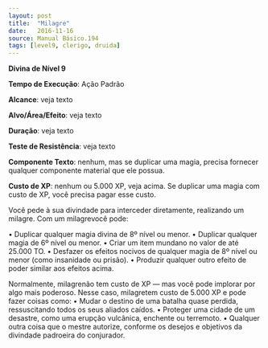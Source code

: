 ```yaml
---
layout: post
title:  "Milagre"
date:   2016-11-16
source: Manual Básico.194
tags: [level9, clerigo, druida]
---
```


**Divina de Nível 9**

**Tempo de Execução**: Ação Padrão

**Alcance**: veja texto

**Alvo/Área/Efeito**: veja texto

**Duração**: veja texto

**Teste de Resistência**: veja texto

**Componente Texto**: nenhum, mas se duplicar uma magia, precisa fornecer qualquer componente material que ele possua.

**Custo de XP**: nenhum ou 5.000 XP, veja acima. Se duplicar uma magia com custo de XP, você precisa pagar esse custo.

Você pede à sua divindade para interceder diretamente, realizando um milagre. 
Com um milagrevocê pode:

• Duplicar qualquer magia divina de 8º nível ou menor.
• Duplicar qualquer magia de 6º nível ou menor.
• Criar um item mundano no valor de até 25.000 TO.
• Desfazer os efeitos nocivos de qualquer magia de 8º nível ou menor (como insanidade ou prisão).
• Produzir qualquer outro efeito de poder similar aos efeitos acima.

Normalmente, milagrenão tem custo 
de XP — mas você pode implorar por algo 
mais poderoso. Nesse caso, milagretem custo de 5.000 XP e pode fazer coisas como:
• Mudar o destino de uma batalha  quase perdida, ressuscitando todos os seus aliados caídos.
• Proteger uma cidade de um desastre, como uma erupção vulcânica, enchente ou terremoto.
• Qualquer outra coisa que o mestre autorize, conforme os desejos e objetivos da divindade padroeira do conjurador.